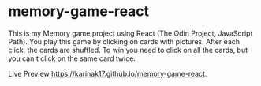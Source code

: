 # memory-game-react

This is my Memory game project using React (The Odin Project, JavaScript Path). You play this game by clicking on cards with pictures. After each click, the cards are shuffled. To win you need to click on all the cards, but you can't click on the same card twice.

Live Preview https://karinak17.github.io/memory-game-react.
